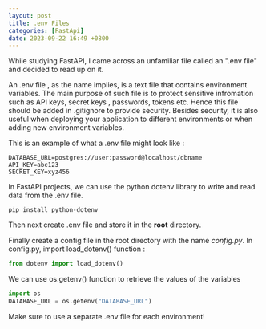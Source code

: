 ```yaml
---
layout: post
title: .env Files
categories: [FastApi]
date: 2023-09-22 16:49 +0800
---
```


While studying FastAPI, I came across an unfamiliar file called an ".env file" and decided to read up on it. 

An .env file , as the name implies, is a text file that contains environment variables. The main purpose of such file is to protect sensitive infromation such as API keys, secret keys , passwords, tokens etc. Hence this file should be added in .gitignore to provide security. Besides security, it is also useful when deploying your application to different environments or when adding new environment variables. 

This is an example of what a .env file might look like : 
```
DATABASE_URL=postgres://user:password@localhost/dbname
API_KEY=abc123
SECRET_KEY=xyz456
```

In FastAPI projects, we can use the python dotenv library to write and read data from the .env file. 
```
pip install python-dotenv
```
Then next create .env file and store it in the **root** directory. 

Finally create a config file in the root directory with the name *config.py*. In config.py, import load_dotenv() function :
```python
from dotenv import load_dotenv() 
```
We can use os.getenv() function to retrieve the values of the variables
```python
import os
DATABASE_URL = os.getenv("DATABASE_URL")
```
Make sure to use a separate .env file for each environment!
